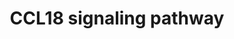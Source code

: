 ---
annotations:
- id: PW:0000003
  parent: signaling pathway
  type: Pathway Ontology
  value: signaling pathway
authors:
- Keshav
- Egonw
- Eweitz
citedin:
- link: PMC8891403
description: 'A multi-cellular molecular signaling and functional network map of C-C
  Motif Chemokine Ligand 18 (CCL18): A chemokine with immunosuppressive and pro-tumor
  function'
last-edited: 2021-06-14
organisms:
- Homo sapiens
redirect_from:
- /index.php/Pathway:WP5097
- /instance/WP5097
- /instance/WP5097_rr119075
revision: r119075
schema-jsonld:
- '@context': https://schema.org/
  '@id': https://wikipathways.github.io/pathways/WP5097.html
  '@type': Dataset
  creator:
    '@type': Organization
    name: WikiPathways
  description: 'A multi-cellular molecular signaling and functional network map of
    C-C Motif Chemokine Ligand 18 (CCL18): A chemokine with immunosuppressive and
    pro-tumor function'
  keywords:
  - ACTA2
  - AKT1
  - ANXA2
  - ARF6
  - ARNT
  - ASAP1
  - ASAP3
  - BMI1
  - CASP8
  - CCL18
  - CCL2
  - CCL3
  - CCR1
  - CCR2
  - CCR3
  - CCR4
  - CCR5
  - CCR6
  - CCR8
  - CDC25C
  - CDH1
  - CDH2
  - CDH5
  - CFL1
  - CHUK
  - COL1A1
  - COL1A2
  - CREB1
  - CXCL8
  - CXCR4
  - Ca++
  - ELMO1
  - EP300
  - EZR
  - FGF2
  - FN1
  - FOS
  - FZD4
  - GPER1
  - GSK3B
  - Histamine
  - IKBKB
  - IKBKG
  - IL10
  - IL15
  - IL6
  - ITGA5
  - ITGAL
  - ITGB1
  - ITGB2
  - ITPKB
  - JAK2
  - KAT2B
  - KIF5B
  - KITLG
  - LDHA
  - LDHB
  - LIMK1
  - LIN28A
  - LIN28B
  - MAD1L1
  - MAPK1
  - MAPK3
  - MAPK8
  - MAPK9
  - MMP2
  - MMP3
  - MTDH
  - MTOR
  - NFKBIA
  - NRAS
  - PIK3R1
  - PIK3R3
  - PIP2
  - PITPNM3
  - PLCG1
  - POU5F1
  - PRKCA
  - PRKCD
  - PRKCZ
  - PTEN
  - PTK2
  - PTK2B
  - RAC1
  - RELA
  - SMAD2
  - SMAD3
  - SNAI1
  - SNAI2
  - SP1
  - SRC
  - STAT3
  - TGFB1
  - TIMP1
  - TIMP2
  - TWIST1
  - VCAM1
  - VEGFA
  - VEGFC
  - VIM
  - ZEB1
  - ZEB2
  license: CC0
  name: CCL18 signaling pathway
seo: CreativeWork
title: CCL18 signaling pathway
wpid: WP5097
---